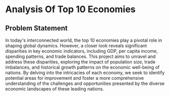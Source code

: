 # Analysis Of Top 10 Economies


## Problem Statement
In today's interconnected world, the top 10 economies play a pivotal role in shaping global dynamics. However, a closer look reveals significant disparities in key economic indicators, including GDP, per capita income, spending patterns, and trade balances. This project aims to unravel and address these disparities, exploring the impact of population size, trade imbalances, and historical growth patterns on the economic well-being of nations. By delving into the intricacies of each economy, we seek to identify potential areas for improvement and foster a more comprehensive understanding of the challenges and opportunities presented by the diverse economic landscapes of these leading nations.
